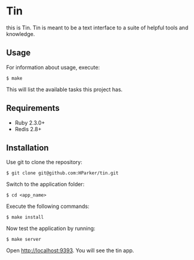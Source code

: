 Tin
========

this is Tin. Tin is meant to be a text interface to a suite of helpful
tools and knowledge.

Usage
-----

For information about usage, execute:

```
$ make
```

This will list the available tasks this project has.

Requirements
------------

- Ruby 2.3.0+
- Redis 2.8+

Installation
------------

Use git to clone the repository:

```
$ git clone git@github.com:HParker/tin.git
```

Switch to the application folder:

```
$ cd <app_name>
```

Execute the following commands:

```
$ make install
```

Now test the application by running:

```
$ make server
```

Open <http://localhost:9393>. You will see the tin app.
